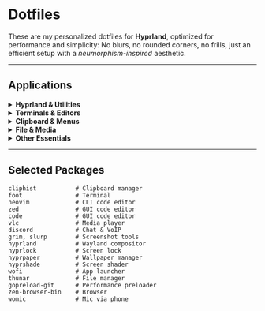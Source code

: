 # Dotfiles

These are my personalized dotfiles for **Hyprland**, optimized for performance and simplicity: No blurs, no rounded corners, no frills, just an efficient setup with a *neumorphism-inspired* aesthetic.

---

## Applications

<details>
<summary><strong>Hyprland & Utilities</strong></summary>
 
- **[Hyprlock](https://github.com/hyprwm/hyprlock)** – Locks your screen.
- **[Hyprpaper](https://github.com/hyprwm/hyprpaper)** – Manages Wayland wallpapers.
- **[Hyprshade](https://github.com/loqusion/hyprshade)** – Shaders.

</details>

<details>
<summary><strong>Terminals & Editors</strong></summary>

- **[Foot](https://codeberg.org/dnkl/foot)** – Lightweight, fast Wayland-native terminal.
- **[Neovim](https://github.com/neovim/neovim)** – Command-line text editor.
- **[Zed](https://github.com/zed-industries/zed)** – Code editor.
- **[Visual Studio Code](https://github.com/microsoft/vscode)** – Code editor, Used primarily for its PDF preview support (Zed doesn't have it).

</details>

<details>
<summary><strong>Clipboard & Menus</strong></summary>

- **[Cliphist](https://github.com/sentriz/cliphist)** – Keeps a history of your clipboard entries.
- **[Wofi](https://github.com/SimplyCEO/wofi)** – Minimalist Wayland application launcher and menu.

</details>

<details>
<summary><strong>File & Media</strong></summary>

- **[Thunar](https://github.com/xfce-mirror/thunar)** – Simple file manager.
- **[VLC](https://www.videolan.org/vlc/)** – Media player.

</details>

<details>
<summary><strong>Other Essentials</strong></summary>

- **[Discord](https://discord.com/)** – It's discord.
- **[Grim](https://github.com/emersion/grim)** + **[Slurp](https://github.com/emersion/slurp)** – For selecting and capturing screenshots.
- **[Gopreload](https://github.com/htruong/gopreload)** – For performance tweaks and faster loading.
- **[Zen Browser](https://github.com/zen-browser/desktop)** – Zen Browser is a Firefox-based Browser (yhea, crazy).
- **[Womic](https://wolicheng.com/womic/wo_mic_linux.html)** – Turns your phone into a wireless mic.

</details>

---

## Selected Packages

```text
cliphist           # Clipboard manager
foot               # Terminal
neovim             # CLI code editor
zed                # GUI code editor
code               # GUI code editor
vlc                # Media player
discord            # Chat & VoIP
grim, slurp        # Screenshot tools
hyprland           # Wayland compositor
hyprlock           # Screen lock
hyprpaper          # Wallpaper manager
hyprshade          # Screen shader
wofi               # App launcher
thunar             # File manager
gopreload-git      # Performance preloader
zen-browser-bin    # Browser
womic              # Mic via phone
